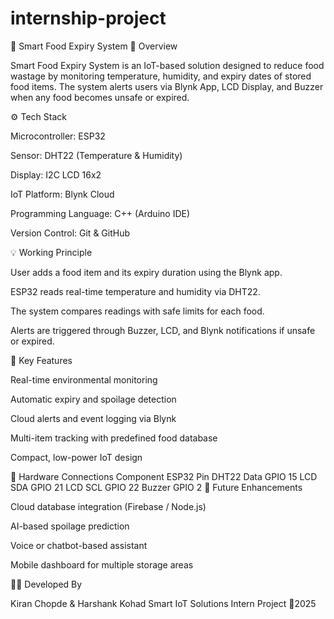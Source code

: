 # internship-project
🥫 Smart Food Expiry System
📘 Overview

Smart Food Expiry System is an IoT-based solution designed to reduce food wastage by monitoring temperature, humidity, and expiry dates of stored food items. The system alerts users via Blynk App, LCD Display, and Buzzer when any food becomes unsafe or expired.

⚙️ Tech Stack

Microcontroller: ESP32

Sensor: DHT22 (Temperature & Humidity)

Display: I2C LCD 16x2

IoT Platform: Blynk Cloud

Programming Language: C++ (Arduino IDE)

Version Control: Git & GitHub

💡 Working Principle

User adds a food item and its expiry duration using the Blynk app.

ESP32 reads real-time temperature and humidity via DHT22.

The system compares readings with safe limits for each food.

Alerts are triggered through Buzzer, LCD, and Blynk notifications if unsafe or expired.

🚀 Key Features

Real-time environmental monitoring

Automatic expiry and spoilage detection

Cloud alerts and event logging via Blynk

Multi-item tracking with predefined food database

Compact, low-power IoT design

🧩 Hardware Connections
Component	ESP32 Pin
DHT22 Data	GPIO 15
LCD SDA	GPIO 21
LCD SCL	GPIO 22
Buzzer	GPIO 2
🧠 Future Enhancements

Cloud database integration (Firebase / Node.js)

AI-based spoilage prediction

Voice or chatbot-based assistant

Mobile dashboard for multiple storage areas

👨‍💻 Developed By

Kiran Chopde & Harshank Kohad
Smart IoT Solutions Intern Project
📍2025
